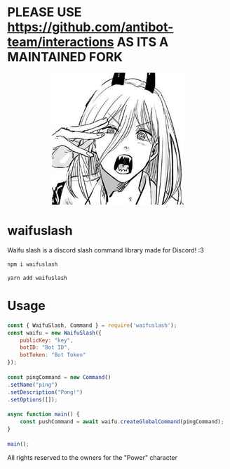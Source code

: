 # PLEASE USE https://github.com/antibot-team/interactions AS ITS A MAINTAINED FORK

<p align="center">
   <img src="https://raw.githubusercontent.com/JayyDoesDev/waifuslash/main/.github/assets/power.jpg" alt="power" width="300" height="300">
</p>

# waifuslash
 Waifu slash is a discord slash command library made for Discord! :3

 `npm i waifuslash`
 
 `yarn add waifuslash`

# Usage

```js
const { WaifuSlash, Command } = require('waifuslash');
const waifu = new WaifuSlash({
    publicKey: "key",
    botID: "Bot ID",
    botToken: "Bot Token"
});

const pingCommand = new Command()
.setName("ping")
.setDescription("Pong!")
.setOptions([]);

async function main() {
    const pushCommand = await waifu.createGlobalCommand(pingCommand);
}

main();
```
All rights reserved to the owners for the "Power" character
